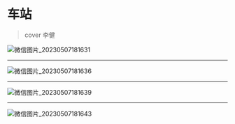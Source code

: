 # 车站

>  cover 李健

![微信图片_20230507181631](C:\Users\Zhouxt\Desktop\zxt539.github.io\guitar\微信图片_20230507181631.jpg)

---

![微信图片_20230507181636](C:\Users\Zhouxt\Desktop\zxt539.github.io\guitar\微信图片_20230507181636.jpg)

---

![微信图片_20230507181639](C:\Users\Zhouxt\Desktop\zxt539.github.io\guitar\微信图片_20230507181639.jpg)

---

![微信图片_20230507181643](C:\Users\Zhouxt\Desktop\zxt539.github.io\guitar\微信图片_20230507181643.jpg)

